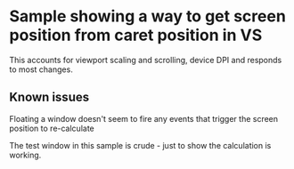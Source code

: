 # Sample showing a way to get screen position from caret position in VS

This accounts for viewport scaling and scrolling, device DPI and responds to most changes.

## Known issues

Floating a window doesn't seem to fire any events that trigger the screen position to re-calculate

The test window in this sample is crude - just to show the calculation is working.